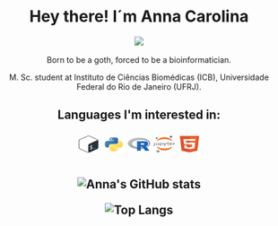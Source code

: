   <h1 align="center"><b>Hey there! I´m Anna Carolina</b></h1>

  <p align="center">
  <img align="height="300" width="400" src="https://github.com/anna-garcia/anna-garcia/blob/main/coffee_rainy_paiting.gif"/>
  </p>
  
  <p align="center">
    Born to be a goth, forced to be a bioinformatician.
  </p>
  <p align="center">
    M. Sc. student at Instituto de Ciências Biomédicas (ICB), Universidade Federal do Rio de Janeiro (UFRJ).
  </p>

  ##

  <h2 align="center"><b>Languages I'm interested in:

  <div style="display: inline_block"><br>
    <img align="center" alt="Anna-bash" height="30" width="40" src="https://github.com/devicons/devicon/blob/master/icons/bash/bash-original.svg">
    <img align="center" alt="Anna-Python" height="30" width="40" src="https://raw.githubusercontent.com/devicons/devicon/master/icons/python/python-original.svg">
    <img align="center" alt="Anna-R" height="30" width="40" src="https://github.com/devicons/devicon/blob/master/icons/r/r-original.svg">
    <img align="center" alt="Anna-Jupyter" height="30" width="40" src="https://github.com/devicons/devicon/blob/master/icons/jupyter/jupyter-original-wordmark.svg">
    <img align="center" alt="Anna-HTML" height="30" width="40" src="https://raw.githubusercontent.com/devicons/devicon/master/icons/html5/html5-original.svg">
  </div>


  ##

  
  ![Anna's GitHub stats](https://github-readme-stats.vercel.app/api?username=anna-garcia&include_all_commits=true&theme=bear&count_private=true)

  ![Top Langs](https://github-readme-stats.vercel.app/api/top-langs/?username=anna-garcia&theme=bear&include_all_commits=true&count_private=true&layout=compact&langs_count=16&count_private=true)
